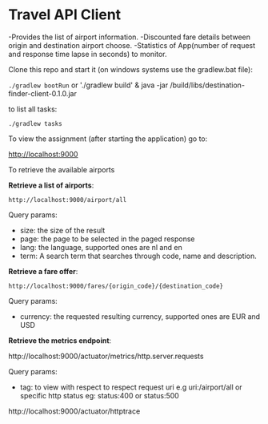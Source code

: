 Travel API Client 
=================

-Provides the list of airport information. 
-Discounted fare details between origin and destination airport choose.
-Statistics of App(number of request and response time lapse in seconds) to monitor.

Clone this repo and start it (on windows systems use the gradlew.bat file):

`./gradlew bootRun` or './gradlew build' & java -jar /build/libs/destination-finder-client-0.1.0.jar

to list all tasks:

`./gradlew tasks`

To view the assignment (after starting the application) go to:

[http://localhost:9000](http://localhost:9000)

To retrieve the available airports

**Retrieve a list of airports**:

`http://localhost:9000/airport/all`

Query params:

- size: the size of the result
- page: the page to be selected in the paged response
- lang: the language, supported ones are nl and en
- term: A search term that searches through code, name and description.

**Retrieve a fare offer**:

`http://localhost:9000/fares/{origin_code}/{destination_code}`

Query params:

- currency: the requested resulting currency, supported ones are EUR and USD

**Retrieve the metrics endpoint**:

http://localhost:9000/actuator/metrics/http.server.requests

Query params:
- tag: to view with respect to respect request uri e.g uri:/airport/all or specific http status eg: status:400 or status:500

http://localhost:9000/actuator/httptrace
